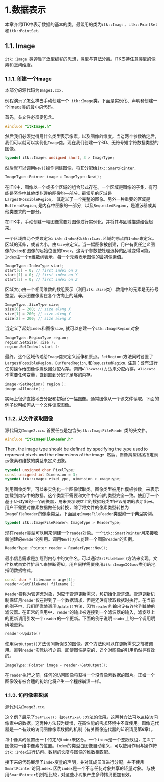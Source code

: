 # 1.数据表示

本章介绍ITK中表示数据的基本的类。最常用的类为`itk::Image` 、`itk::PointSet` 和`itk::PointSet`.

## 1.1. Image

`itk::Image `类遵循了泛型编程的思想，类型与算法分离。ITK支持任意类型的像素和空间维度。

### 1.1.1. 创建一个Image

本部分的源代码为`Image1.cxx` .

例程演示了怎么样去手动创建一个` itk::Image`类。下面是实例化、声明和创建一个Image类的最小的代码。

首先，头文件必须要包含。

```c++
#include "itkImage.h"
```

然后我们必须觉得用什么类型表示像素，以及图像的维度。当这两个参数确定后，我们可以就可以实例化`Image`类。现在我们创建一个3D、无符号短字符数据类型的图像。

```c++
typedef itk::Image< unsigned short, 3 > ImageType;
```

然后就可以调用`New()`操作创建图像，将其分配给`itk::SmartPointer`.

```c++
ImageType::Pointer image = ImageType::New();
```

在ITK中，图像以一个或多个区域的组合形式存在。一个区域是图像的子集，有可能是系统中其他类处理的图像的一部分。最常见的区域是`LargestPossibleRegion`， 其定义了一个完整的图像。另外一种重要的区域是`BufferedRegion`, 是内存中图像的一部分，以及`RequestedRegion`，是滤波器或其他类要求的一部分。

在ITK中，手动创建一幅图像需要对图像进行实例化，并将其与区域描述结合起来。

一个区域由两个类来定义: `itk::Index`和`itk::Size`. 区域的原点由`Index`来定义。区域的延伸，或者大小，由`Size`来定义。当一幅图像被创建，用户有责任定义图像的`size`和图像的起始位置的`Insex`。这两个参数使处理选择的区域变得可能。
`Index`由一个n维数组表示，每一个元素表示图像的最初像素值。
```c++
ImageType::IndexType start;
start[0] = 0; // first index on X
start[1] = 0; // first index on Y
start[2] = 0; // first index on Z
```
区域大小由一个相同维数的数组表示（利用`itk::Size`类）.数组中的元素是无符号整型，表示图像像素在各个方向上的延伸。
```c++
ImageType::SizeType size;
size[0] = 200; // size along X
size[1] = 200; // size along Y
size[2] = 200; // size along Z
```
当定义了起始`index`和图像`size`, 就可以创建一个`itk::ImageRegion`对象
```c++
ImageType::RegionType region;
region.SetSize( size );
region.SetIndex( start );
```
最终，这个区域传递给`Image`类来定义延伸和原点。`SetRegions`方法同时设置了`LargestPossibleRegion`，`BufferedRegion`, 和`RequestedRegion`. 注意：没有进行任何操作给图像像素数据分配内存。调用`Allocate()`方法来分配内存。`Allocate`不需要任何变量，直到直到分配了足够的内存。
```c++
image->SetRegions( region );
image->Allocate();
```
实际上很少直接地去分配和初始化一幅图像。通常图像从一个源文件读取。下面的例子说明如何从一个文件读取图像。
### 1.1.2. 从文件读取图像
源代码为`Image2.cxx`.
首要任务是包含头`itk::ImageFileReader`类的头文件。
```c++
#include "itkImageFileReader.h"
```
Then, the image type should be defined by specifying the type used to represent pixels and the dimensions of the image.
然后，图像类型根据指定表示像素和维数的类型来定义图像。
```c++
typedef unsigned char PixelType;
const unsigned int Dimension = 3;
typedef itk::Image< PixelType, Dimension > ImageType;
```
利用图像类型，可以来实例化一个图像读取类。图像类型被用作模板参数，来表示加载到内存中的数据。这个类型不需要和文件中存储的类型完全一致。使用了一个基于C-style的一个转换器，用来表示硬盘上的数据的类型应该精确的表示出来。用户不需要对像素数据做任何转换，除了将文件的像素类型转换为`ImageFileReader`的像素类型。下面展示`ImageFileReader`类型的一个典型实例。

```c++
typedef itk::ImageFileReader< ImageType > ReaderType;
```
现在`reader`类型可以用来创建一个`reader`对象。一个`itk::SmartPointer`用来接收新创建的`ewader`的引用。调用`New()`方法创建一个图像`reader`的实例。
```c++
ReaderType::Pointer reader = ReaderType::New();
```
最小信息需求是加载到内存中的文件名，可以通过`SetFileName()`方法来实现。文件格式由文件扩展名来推断得知。用户同样需要使用`itk::ImageIOBase`类明确地指明数据格式。
```c++
const char * filename = argv[1];
reader->SetFileName( filename );
```
`Reader`被称为管道流对象，对应于管道更新需求，和初始化管道流。管道更新机制保证用`reader`仅在得到了一个数据请求，但是还没有读取数据时执行。在当前的例子中，我们明确地调用`Update()`方法，因为`reader`的输出没有连接到其他的滤波器。在正常的应用中，`reader`的输出被连接到一个滤波器的输入，滤波器上的更新调用引发一个`reader`的一个更新。下面的例子说明`reader`上的一个调用明确地更新。

```c++
reader->Update();
```

使用`GetOutput()`方法访问新读取的图像。这个方法也可以在更新需求之前被调用。直到`reader`实际执行之前，即使图像是空的，这个对图像的引用仍然是有效的。

```c++
ImageType::Pointer image = reader->GetOutput();
```

在`reader`执行之前，任何的访问图像将获得一个没有像素数据的图片。正如一个图像没有被合适的初始化将产生一个程序崩溃一样。

### 1.1.3. 访问像素数据

源代码为`Image3.cxx`.

这个例子展示了`SetPixel() `和`GetPixel()`方法的使用。这两种方法可以直接访问像素中的数据。这两种方法较为缓慢，在高性能的需求环境中不宜使用。图像迭代器是一个有效的访问图像像素数据的机制（有关图像迭代器的知识请见第6章）。

每个像素的位置由一个特定的`index`来区分。一个`index`是一个整数数组，定义了图像每一维中像素的位置。`Index`的类型由图像自动定义，可以使用作用与操作符`itk::Index`进行访问。数组的长度与图像的维数相匹配。

接下来的代码展示了`index`变量的声明，并对其成员值进行分配。并不使用`SmartPointer`访问`index`. 因为`index`是一个不与任何对象共享的轻量对象。	与使用`SmartPointer`机制相比较，对这些小对象产生多种拷贝更加有效。

